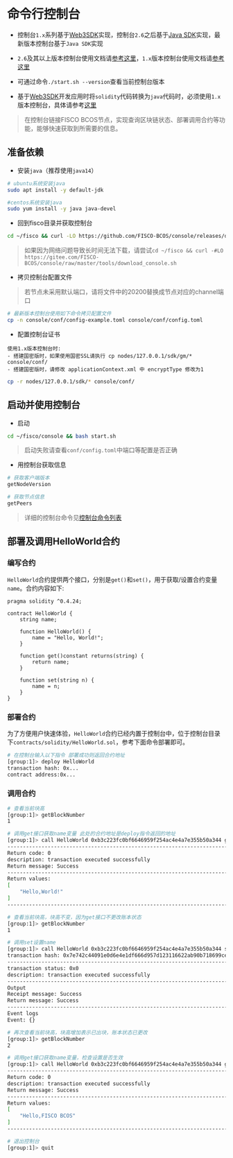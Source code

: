 # 命令行控制台

- 控制台`1.x`系列基于[Web3SDK][1]实现，控制台`2.6`之后基于[Java SDK][2]实现，最新版本控制台基于`Java SDK`实现

- `2.6`及其以上版本控制台使用文档请[参考这里][3]，`1.x`版本控制台使用文档请[参考这里][4]

- 可通过命令`./start.sh --version`查看当前控制台版本

- 基于[Web3SDK][1]开发应用时将`solidity`代码转换为`java`代码时，必须使用`1.x`版本控制台，具体请参考[这里][5]

[1]: <https://fisco-bcos-documentation.readthedocs.io/zh_CN/latest/docs/sdk/java_sdk.html>
[2]: <https://fisco-bcos-documentation.readthedocs.io/zh_CN/latest/docs/sdk/java_sdk/index.html>
[3]: <https://fisco-bcos-documentation.readthedocs.io/zh_CN/latest/docs/console/console_of_java_sdk.html>
[4]: <https://fisco-bcos-documentation.readthedocs.io/zh_CN/latest/docs/console/console.html>
[5]: <https://fisco-bcos-documentation.readthedocs.io/zh_CN/latest/docs/console/download_console.html>

> 在控制台链接FISCO BCOS节点，实现查询区块链状态、部署调用合约等功能，能够快速获取到所需要的信息。

## 准备依赖

- 安装`java`（推荐使用`java14`）
  
```bash
# ubuntu系统安装java
sudo apt install -y default-jdk

#centos系统安装java
sudo yum install -y java java-devel
```

- 回到fisco目录并获取控制台

```bash
cd ~/fisco && curl -LO https://github.com/FISCO-BCOS/console/releases/download/v2.7.1/download_console.sh && bash download_console.sh
```

> 如果因为网络问题导致长时间无法下载，请尝试`cd ~/fisco && curl -#LO https://gitee.com/FISCO-BCOS/console/raw/master/tools/download_console.sh`

- 拷贝控制台配置文件

> 若节点未采用默认端口，请将文件中的20200替换成节点对应的channel端口

```bash
# 最新版本控制台使用如下命令拷贝配置文件
cp -n console/conf/config-example.toml console/conf/config.toml
```

- 配置控制台证书

```text
使用1.x版本控制台时:
- 搭建国密版时，如果使用国密SSL请执行 cp nodes/127.0.0.1/sdk/gm/* console/conf/
- 搭建国密版时，请修改 applicationContext.xml 中 encryptType 修改为1
```

```bash
cp -r nodes/127.0.0.1/sdk/* console/conf/
```

## 启动并使用控制台

- 启动

```bash
cd ~/fisco/console && bash start.sh
```

> 启动失败请查看`conf/config.toml`中端口等配置是否正确

- 用控制台获取信息

```bash
# 获取客户端版本
getNodeVersion

# 获取节点信息
getPeers
```

> 详细的控制台命令见[控制台命令列表][6]

[6]: <https://fisco-bcos-documentation.readthedocs.io/zh_CN/latest/docs/console/console_of_java_sdk.html#id19>

## 部署及调用HelloWorld合约

### 编写合约

`HelloWorld`合约提供两个接口，分别是`get()`和`set()`，用于获取/设置合约变量`name`。合约内容如下:

```solidity
pragma solidity ^0.4.24;

contract HelloWorld {
    string name;

    function HelloWorld() {
        name = "Hello, World!";
    }

    function get()constant returns(string) {
        return name;
    }

    function set(string n) {
        name = n;
    }
}
```

### 部署合约

为了方便用户快速体验，`HelloWorld`合约已经内置于控制台中，位于控制台目录下`contracts/solidity/HelloWorld.sol`，参考下面命令部署即可。

```bash
# 在控制台输入以下指令 部署成功则返回合约地址
[group:1]> deploy HelloWorld
transaction hash: 0x...
contract address:0x...
```

### 调用合约

```bash
# 查看当前块高
[group:1]> getBlockNumber
1

# 调用get接口获取name变量 此处的合约地址是deploy指令返回的地址
[group:1]> call HelloWorld 0xb3c223fc0bf6646959f254ac4e4a7e355b50a344 get
---------------------------------------------------------------------------------------------
Return code: 0
description: transaction executed successfully
Return message: Success
---------------------------------------------------------------------------------------------
Return values:
[
    "Hello,World!"
]
---------------------------------------------------------------------------------------------

# 查看当前块高，块高不变，因为get接口不更改账本状态
[group:1]> getBlockNumber
1

# 调用set设置name
[group:1]> call HelloWorld 0xb3c223fc0bf6646959f254ac4e4a7e355b50a344 set "Hello, FISCO BCOS"
transaction hash: 0x7e742c44091e0d6e4e1df666d957d123116622ab90b718699ce50f54ed791f6e
---------------------------------------------------------------------------------------------
transaction status: 0x0
description: transaction executed successfully
---------------------------------------------------------------------------------------------
Output
Receipt message: Success
Return message: Success
---------------------------------------------------------------------------------------------
Event logs
Event: {}

# 再次查看当前块高，块高增加表示已出块，账本状态已更改
[group:1]> getBlockNumber
2

# 调用get接口获取name变量，检查设置是否生效
[group:1]> call HelloWorld 0xb3c223fc0bf6646959f254ac4e4a7e355b50a344 get
---------------------------------------------------------------------------------------------
Return code: 0
description: transaction executed successfully
Return message: Success
---------------------------------------------------------------------------------------------
Return values:
[
    "Hello,FISCO BCOS"
]
---------------------------------------------------------------------------------------------

# 退出控制台
[group:1]> quit
```
